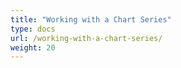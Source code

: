 ```yaml
---
title: "Working with a Chart Series"
type: docs
url: /working-with-a-chart-series/
weight: 20
---
```

